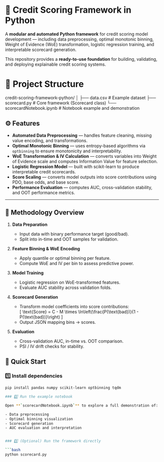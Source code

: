 # 🧮 Credit Scoring Framework in Python

A **modular and automated Python framework** for credit scoring model development — including data preprocessing, optimal monotonic binning, Weight of Evidence (WoE) transformation, logistic regression training, and interpretable scorecard generation.

This repository provides a **ready-to-use foundation** for building, validating, and deploying explainable credit scoring systems.

# 📁 Project Structure

credit-scoring-framework-python/
│
├── data.csv                  # Example dataset
├── scorecard.py              # Core framework (Scorecard class)
└── scorecardNotebook.ipynb   # Notebook example and demonstration


## ⚙️ Features

- **Automated Data Preprocessing** — handles feature cleaning, missing value encoding, and transformations.  
- **Optimal Monotonic Binning** — uses entropy-based algorithms via `optbinning` to ensure monotonicity and interpretability.  
- **WoE Transformation & IV Calculation** — converts variables into Weight of Evidence scale and computes Information Value for feature selection.  
- **Logistic Regression Model** — built with scikit-learn to produce interpretable credit scorecards.  
- **Score Scaling** — converts model outputs into score contributions using PDO, base odds, and base score.  
- **Performance Evaluation** — computes AUC, cross-validation stability, and OOT performance metrics.

---

## 🧠 Methodology Overview

1. **Data Preparation**  
   - Input data with binary performance target (good/bad).  
   - Split into in-time and OOT samples for validation.

2. **Feature Binning & WoE Encoding**  
   - Apply quantile or optimal binning per feature.  
   - Compute WoE and IV per bin to assess predictive power.

3. **Model Training**  
   - Logistic regression on WoE-transformed features.  
   - Evaluate AUC stability across validation folds.

4. **Scorecard Generation**  
   - Transform model coefficients into score contributions:  
     \[
     \text{Score} = C - M \times \ln\left(\frac{P(\text{bad})}{1 - P(\text{bad})}\right)
     \]
   - Output JSON mapping bins → scores.

5. **Evaluation**  
   - Cross-validation AUC, in-time vs. OOT comparison.  
   - PSI / IV drift checks for stability.


## 🚀 Quick Start

### 1️⃣ Install dependencies

```bash
pip install pandas numpy scikit-learn optbinning tqdm

### 2️⃣ Run the example notebook

Open **`scorecardNotebook.ipynb`** to explore a full demonstration of:

- Data preprocessing  
- Optimal binning visualization  
- Scorecard generation  
- AUC evaluation and interpretation


### 3️⃣ (Optional) Run the framework directly

```bash
python scorecard.py
